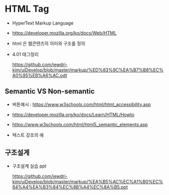 

# HTML Tag	

- HyperText Markup Language
- https://developer.mozilla.org/ko/docs/Web/HTML
- html 은 웹콘텐츠의 의미와 구조를 정의 

- 4.01 태그정리

  https://github.com/jewdri-kim/uiDevelop/blob/master/markup/%ED%83%9C%EA%B7%B8%EC%A0%95%EB%A6%AC.odt



## Semantic VS Non-semantic

- 버튼예시 : https://www.w3schools.com/html/html_accessibility.asp

- https://developer.mozilla.org/ko/docs/Learn/HTML/Howto

- https://www.w3schools.com/html/html5_semantic_elements.asp
- 텍스트 강조의 예







## 구조설계

- 구조설계 실습 ppt

  https://github.com/jewdri-kim/uiDevelop/blob/master/markup/%EA%B5%AC%EC%A1%B0%EC%84%A4%EA%B3%84%EC%8B%A4%EC%8A%B5.ppt



